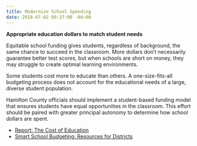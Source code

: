 ```yaml
---
title: Modernize School Spending
date: 2018-07-02 09:37:00 -04:00
---
```


**Appropriate education dollars to match student needs**

Equitable school funding gives students, regardless of background, the same chance to succeed in the classroom. More dollars don’t necessarily guarantee better test scores, but when schools are short on money, they may struggle to create optimal learning environments.

Some students cost more to educate than others. A one-size-fits-all budgeting process does not account for the educational needs of a large, diverse student population.

Hamilton County officials should implement a student-based funding model that ensures students have equal opportunities in the classroom. This effort should be paired with greater principal autonomy to determine how school dollars are spent.

+ [Report: The Cost of Education](https://metroideas.org/projects/the-cost-of-education)
+ [Smart School Budgeting: Resources for
    Districts](http://www.renniecenter.org/research/reports/smart-school-budgeting-resources-districts)